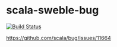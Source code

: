 # scala-sweble-bug
[![Build Status](https://travis-ci.org/intracer/scala-sweble-bug.svg?branch=master)](https://travis-ci.org/intracer/scala-sweble-bug?branch=master)

https://github.com/scala/bug/issues/11664
